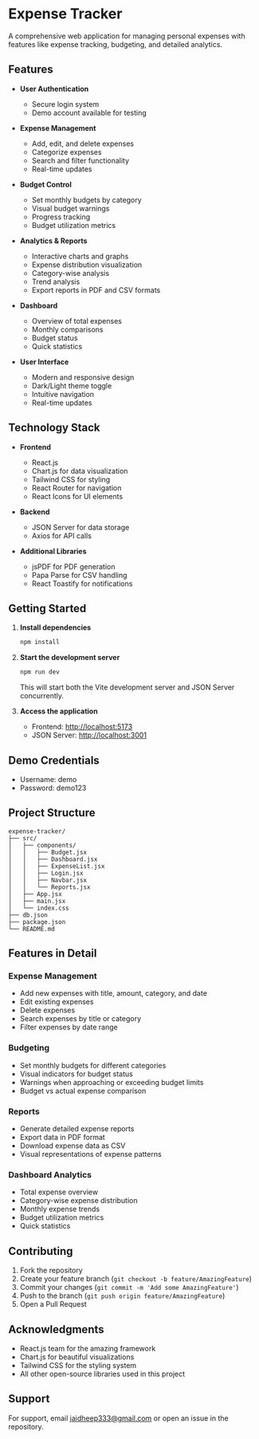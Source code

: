 # Expense Tracker

A comprehensive web application for managing personal expenses with features like expense tracking, budgeting, and detailed analytics.


## Features

- **User Authentication**
  - Secure login system
  - Demo account available for testing

- **Expense Management**
  - Add, edit, and delete expenses
  - Categorize expenses
  - Search and filter functionality
  - Real-time updates

- **Budget Control**
  - Set monthly budgets by category
  - Visual budget warnings
  - Progress tracking
  - Budget utilization metrics

- **Analytics & Reports**
  - Interactive charts and graphs
  - Expense distribution visualization
  - Category-wise analysis
  - Trend analysis
  - Export reports in PDF and CSV formats

- **Dashboard**
  - Overview of total expenses
  - Monthly comparisons
  - Budget status
  - Quick statistics

- **User Interface**
  - Modern and responsive design
  - Dark/Light theme toggle
  - Intuitive navigation
  - Real-time updates

## Technology Stack

- **Frontend**
  - React.js
  - Chart.js for data visualization
  - Tailwind CSS for styling
  - React Router for navigation
  - React Icons for UI elements

- **Backend**
  - JSON Server for data storage
  - Axios for API calls

- **Additional Libraries**
  - jsPDF for PDF generation
  - Papa Parse for CSV handling
  - React Toastify for notifications

## Getting Started

1. **Install dependencies**
   ```bash
   npm install
   ```

2. **Start the development server**
   ```bash
   npm run dev
   ```
   This will start both the Vite development server and JSON Server concurrently.

3. **Access the application**
   - Frontend: [http://localhost:5173](http://localhost:5173)
   - JSON Server: [http://localhost:3001](http://localhost:3001)

## Demo Credentials

- Username: demo
- Password: demo123

## Project Structure

```
expense-tracker/
├── src/
│   ├── components/
│   │   ├── Budget.jsx
│   │   ├── Dashboard.jsx
│   │   ├── ExpenseList.jsx
│   │   ├── Login.jsx
│   │   ├── Navbar.jsx
│   │   └── Reports.jsx
│   ├── App.jsx
│   ├── main.jsx
│   └── index.css
├── db.json
├── package.json
└── README.md
```

## Features in Detail

### Expense Management
- Add new expenses with title, amount, category, and date
- Edit existing expenses
- Delete expenses
- Search expenses by title or category
- Filter expenses by date range

### Budgeting
- Set monthly budgets for different categories
- Visual indicators for budget status
- Warnings when approaching or exceeding budget limits
- Budget vs actual expense comparison

### Reports
- Generate detailed expense reports
- Export data in PDF format
- Download expense data as CSV
- Visual representations of expense patterns

### Dashboard Analytics
- Total expense overview
- Category-wise expense distribution
- Monthly expense trends
- Budget utilization metrics
- Quick statistics

## Contributing

1. Fork the repository
2. Create your feature branch (`git checkout -b feature/AmazingFeature`)
3. Commit your changes (`git commit -m 'Add some AmazingFeature'`)
4. Push to the branch (`git push origin feature/AmazingFeature`)
5. Open a Pull Request


## Acknowledgments

- React.js team for the amazing framework
- Chart.js for beautiful visualizations
- Tailwind CSS for the styling system
- All other open-source libraries used in this project

## Support

For support, email jaidheep333@gmail.com or open an issue in the repository.
